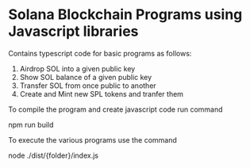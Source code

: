 # Solana Blockchain Programs using Javascript libraries

Contains typescript code for basic programs as follows:
1. Airdrop SOL into a given public key
2. Show SOL balance of a given public key
3. Transfer SOL from once public to another
4. Create and Mint new SPL tokens and tranfer them

To compile the program and create javascript code run command

npm run build

To execute the various programs use the command

node ./dist/{folder}/index.js
